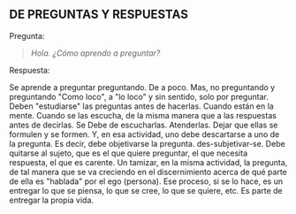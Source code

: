 ## DE PREGUNTAS Y RESPUESTAS

Pregunta:

> _Hola. ¿Cómo aprendo a preguntar?_

Respuesta:

Se aprende a preguntar preguntando.
De a poco.
Mas, no preguntando y preguntando "Como loco", a "lo loco" y sin sentido, solo por preguntar.
Deben "estudiarse" las preguntas antes de hacerlas. Cuando están en la mente. Cuando se las escucha, de la misma manera que a las respuestas antes de decirlas.
Se Debe de escucharlas. Atenderlas. Dejar que ellas se formulen y se formen. Y, en esa actividad, uno debe descartarse a uno de la pregunta. Es decir, debe objetivarse la pregunta. des-subjetivar-se. Debe quitarse al sujeto, que es el que quiere preguntar, el que necesita respuesta, el que es carente.
Un tamizar, en la misma actividad, la pregunta, de tal manera que se va creciendo en el discernimiento acerca de qué parte de ella es "hablada" por el ego (persona).
Ese proceso, si se lo hace, es un entregar lo que se piensa, lo que se cree, lo que se quiere, etc.
Es parte de entregar la propia vida.